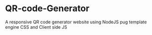 # QR-code-Generator
A responsive QR code generator website using NodeJS pug template engine CSS and Client side JS

